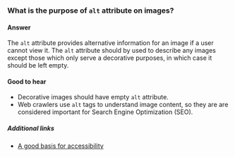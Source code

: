 ### What is the purpose of `alt` attribute on images?

#### Answer

The `alt` attribute provides alternative information for an image if a user cannot view it. The `alt` attribute should by used to describe any images except those which only serve a decorative purposes, in which case it should be left empty.

#### Good to hear

* Decorative images should have empty `alt` attribute. 
* Web crawlers use `alt` tags to understand image content, so they are are considered important for Search Engine Optimization (SEO). 

##### Additional links

* [A good basis for accessibility](https://developer.mozilla.org/en-US/docs/Learn/Accessibility/HTML)

<!-- tags: (html) -->

<!-- expertise: (0) -->
